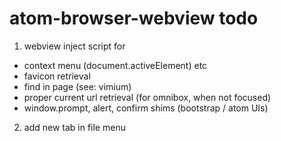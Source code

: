 # atom-browser-webview todo

1. webview inject script for

  - context menu (document.activeElement) etc
  - favicon retrieval
  - find in page (see: vimium)
  - proper current url retrieval (for omnibox, when not focused)
  - window.prompt, alert, confirm shims (bootstrap / atom UIs)

2. add new tab in file menu
